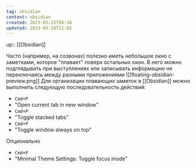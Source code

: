```yaml
---
tag: obsidian
context: obsidian
created: 2023-05-22T00:38
updated: 2023-09-18T22:05
---
```

up:: [[Obsidian]]

Часто (например, на созвонах) полезно иметь небольшое окно с заметками, которое "плавает" поверх остальных окон. В него можно подглядывать при выступлениях или записывать информацию не переключаясь между разными приложениями
![[floating-obsidian-preview.png]]
Для организации плавающих заметок в [[Obsidian]] можно выполнить следующую последовательность действий:
- `Cmd+P`
- "Open current tab in new window"
- `Cmd+P`
- "Toggle stacked tabs"
- `Cmd+P`
- "Toggle window always on top"

Опционально
- `Cmd+P`
- "Minimal Theme Settings: Toggle focus mode"